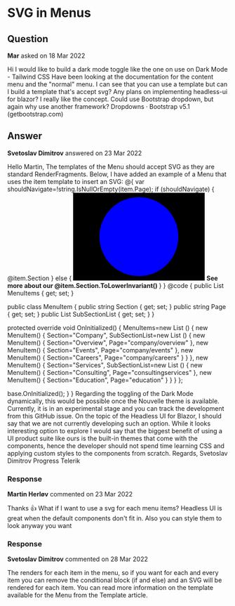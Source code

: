 # SVG in Menus

## Question

**Mar** asked on 18 Mar 2022

Hi I would like to build a dark mode toggle like the one on use on Dark Mode - Tailwind CSS Have been looking at the documentation for the content menu and the "normal" menu. I can see that you can use a template but can I build a template that's accept svg? Any plans on implementing headless-ui for blazor? I really like the concept. Could use Bootstrap dropdown, but again why use another framework? Dropdowns · Bootstrap v5.1 (getbootstrap.com)

## Answer

**Svetoslav Dimitrov** answered on 23 Mar 2022

Hello Martin, The templates of the Menu should accept SVG as they are standard RenderFragments. Below, I have added an example of a Menu that uses the item template to insert an SVG: <TelerikMenu Data="@MenuItems" ItemsField="@nameof(MenuItem.SubSectionList)"> <ItemTemplate Context="item"> @{
var shouldNavigate=!string.IsNullOrEmpty(item.Page);
if (shouldNavigate)
{ <NavLink href="@item.Page"> @item.Section </NavLink> }
else
{ <svg version="1.1" baseProfile="full" width="300" height="200" xmlns="[http://www.w3.org/2000/svg">](http://www.w3.org/2000/svg">) <rect width="100%" height="100%" fill="black" /> <circle cx="150" cy="100" r="90" fill="blue" /> </svg> <span style="font-weight: bold;"> See more about our @item.Section.ToLowerInvariant() </span> }
} </ItemTemplate> </TelerikMenu> @code {
public List <MenuItem> MenuItems { get; set; }

public class MenuItem
{
public string Section { get; set; }
public string Page { get; set; }
public List <MenuItem> SubSectionList { get; set; }
}

protected override void OnInitialized()
{
MenuItems=new List <MenuItem> ()
{
new MenuItem()
{
Section="Company",
SubSectionList=new List <MenuItem> ()
{
new MenuItem()
{
Section="Overview",
Page="company/overview"
},
new MenuItem()
{
Section="Events",
Page="company/events"
},
new MenuItem()
{
Section="Careers",
Page="company/careers"
}
}
},
new MenuItem()
{
Section="Services",
SubSectionList=new List <MenuItem> ()
{
new MenuItem()
{
Section="Consulting",
Page="consultingservices"
},
new MenuItem()
{
Section="Education",
Page="education"
}
}
}
};

base.OnInitialized();
}
} Regarding the toggling of the Dark Mode dynamically, this would be possible once the Nouvelle theme is available. Currently, it is in an experimental stage and you can track the development from this GitHub issue. On the topic of the Headless UI for Blazor, I should say that we are not currently developing such an option. While it looks interesting option to explore I would say that the biggest benefit of using a UI product suite like ours is the built-in themes that come with the components, hence the developer should not spend time learning CSS and applying custom styles to the components from scratch. Regards, Svetoslav Dimitrov Progress Telerik

### Response

**Martin Herløv** commented on 23 Mar 2022

Thanks 👍 What if I want to use a svg for each menu items? Headless UI is great when the default components don't fit in. Also you can style them to look anyway you want

### Response

**Svetoslav Dimitrov** commented on 28 Mar 2022

The <ItemTemplate> renders for each item in the menu, so if you want for each and every item you can remove the conditional block (if and else) and an SVG will be rendered for each item. You can read more information on the template available for the Menu from the Template article.
